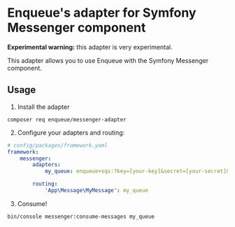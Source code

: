 # Enqueue's adapter for Symfony Messenger component

**Experimental warning:** this adapter is very experimental.

This adapter allows you to use Enqueue with the Symfony Messenger component.

## Usage

1. Install the adapter

```
composer req enqueue/messenger-adapter
```

2. Configure your adapters and routing:
```yaml
# config/packages/framework.yaml
framework:
    messenger:
        adapters:
            my_queue: enqueue+sqs:?key=[your-key]&secret=[your-secret]&region=[your-region]

        routing:
            'App\Message\MyMessage': my_queue
```

3. Consume!

```bash
bin/console messenger:consume-messages my_queue
```
